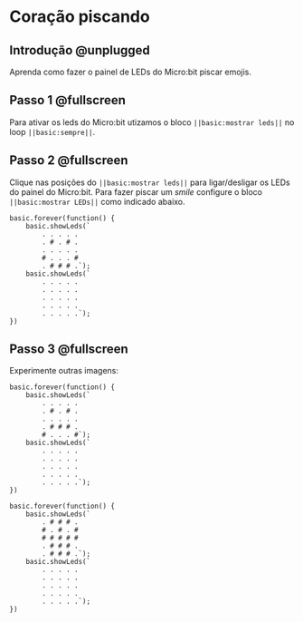 # Coração piscando

## Introdução @unplugged

Aprenda como fazer o painel de LEDs do Micro:bit piscar emojis.

## Passo 1 @fullscreen

Para ativar os leds do Micro:bit utizamos o bloco ``||basic:mostrar leds||`` no loop ``||basic:sempre||``.

## Passo 2 @fullscreen

Clique nas posições do ``||basic:mostrar leds||`` para ligar/desligar os LEDs do painel do Micro:bit. Para fazer piscar um *smile* configure o bloco ``||basic:mostrar LEDs||`` como indicado abaixo.

```blocks
basic.forever(function() {
    basic.showLeds(`
        . . . . .
        . # . # .
        . . . . .
        # . . . #
        . # # # .`);
    basic.showLeds(`
        . . . . .
        . . . . .
        . . . . .
        . . . . .
        . . . . .`);
})
```

## Passo 3 @fullscreen
Experimente outras imagens:

```blocks
basic.forever(function() {
    basic.showLeds(`
        . . . . .
        . # . # .
        . . . . .
        . # # # .
        # . . . #`);
    basic.showLeds(`
        . . . . .
        . . . . .
        . . . . .
        . . . . .
        . . . . .`);
})
```

```blocks
basic.forever(function() {
    basic.showLeds(`
        . # # # .
        # . # . #
        # # # # #
        . # # # .
        . # # # .`);
    basic.showLeds(`
        . . . . .
        . . . . .
        . . . . .
        . . . . .
        . . . . .`);
})
```